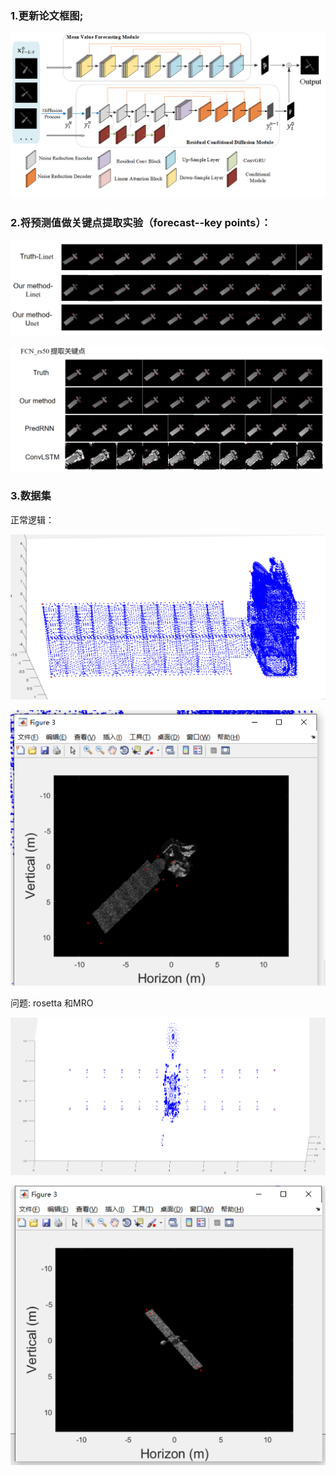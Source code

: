 ### 1.更新论文框图;

![论文visio图5.7深夜](img/论文visio图5.7深夜.png)

### 2.将预测值做关键点提取实验（forecast--key points）：

![1715062651467](img/1715062651467.png)

![1715062677042](img/1715062677042.png)

###  3.数据集

正常逻辑：

![1715063636281](img/1715063636281.png)

![1715063653340](img/1715063653340.png)

问题: rosetta 和MRO

![1715063362878](img/1715063362878.png)

![1715063380412](img/1715063380412.png)